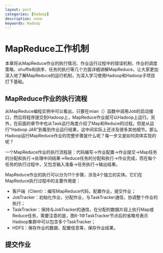 ```yaml
---
layout: post
categories: [Hadoop]
description: none
keywords: Hadoop
---
```

# MapReduce工作机制
本章将从MapReduce作业的执行情况、作业运行过程中的错误机制、作业的调度策略、shuffle和排序、任务的执行等几个方面详细讲解MapReduce，让大家更加深入地了解MapReduce的运行机制，为深入学习使用Hadoop和Hadoop子项目打下基础。

## MapReduce作业的执行流程
从MapReduce编程实例中可以看出，只要在mian（）函数中调用Job的启动接口，然后将程序提交到Hadoop上，MapReduce作业就可以Hadoop上运行。另外，在前面的章节中也从Task运行角度介绍了Map和Reduce的过程。但是从运行“Hadoop JAR”到看到作业运行结果，这中间实际上还涉及很多其他细节。那么Hadoop运行MapReduce作业的完整步骤是什么呢？每一步又是如何具体实现的呢？

一个MapReduce作业的执行流程是：代码编写→作业配置→作业提交→Map任务的分配和执行→处理中间结果→Reduce任务的分配和执行→作业完成，而在每个任务的执行过程中，又包含输入准备→任务执行→输出结果。

MapReduce作业的执行可以分为11个步骤，涉及4个独立的实体。它们在MapReduce执行过程中的主要作用是：
- 客户端（Client）：编写MapReduce代码，配置作业，提交作业；
- JobTracker：初始化作业，分配作业，与TaskTracker通信，协调整个作业的执行；
- TaskTracker：保持与JobTracker的通信，在分配的数据片段上执行Map或Reduce任务，需要注意的是，图6-1中TaskTracker节点后的省略号表示Hadoop集群中可以包含多个TaskTracker；
- HDFS：保存作业的数据、配置信息等，保存作业结果。

## 提交作业





